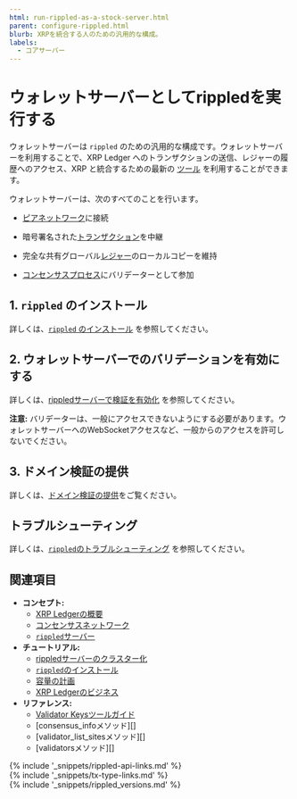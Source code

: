 ```yaml
---
html: run-rippled-as-a-stock-server.html
parent: configure-rippled.html
blurb: XRPを統合する人のための汎用的な構成。
labels:
  - コアサーバー
---
```

# ウォレットサーバーとしてrippledを実行する

ウォレットサーバーは `rippled` のための汎用的な構成です。ウォレットサーバーを利用することで、XRP Ledger へのトランザクションの送信、レジャーの履歴へのアクセス、XRP と統合するための最新の [ツール](software-ecosystem.html) を利用することができます。


ウォレットサーバーは、次のすべてのことを行います。

- [ピアネットワーク](consensus-network.html)に接続

- 暗号署名された[トランザクション](transaction-basics.html)を中継

- 完全な共有グローバル[レジャー](ledgers.html)のローカルコピーを維持

- [コンセンサスプロセス](consensus.html)にバリデーターとして参加


## 1. `rippled` のインストール

詳しくは、[`rippled` のインストール](install-rippled.html) を参照してください。

## 2. ウォレットサーバーでのバリデーションを有効にする

詳しくは、[rippledサーバーで検証を有効化](run-rippled-as-a-validator.html#3-enable-validation-on-your-rippled-server) を参照してください。

**注意:** バリデーターは、一般にアクセスできないようにする必要があります。ウォレットサーバーへのWebSocketアクセスなど、一般からのアクセスを許可しないでください。

## 3. ドメイン検証の提供

詳しくは、[ドメイン検証の提供](run-rippled-as-a-validator.html#6-provide-domain-verification)をご覧ください。

## トラブルシューティング

詳しくは、[`rippled`のトラブルシューティング](troubleshoot-the-rippled-server.html) を参照してください。


## 関連項目

- **コンセプト:**
    - [XRP Ledgerの概要](xrp-ledger-overview.html)
    - [コンセンサスネットワーク](consensus-network.html)
    - [`rippled`サーバー](xrpl-servers.html)
- **チュートリアル:**
    - [rippledサーバーのクラスター化](cluster-rippled-servers.html)
    - [`rippled`のインストール](install-rippled.html)
    - [容量の計画](capacity-planning.html)
    - [XRP Ledgerのビジネス](xrp-ledger-businesses.html)
- **リファレンス:**
    - [Validator Keysツールガイド](https://github.com/ripple/validator-keys-tool/blob/master/doc/validator-keys-tool-guide.md)
    - [consensus_infoメソッド][]
    - [validator_list_sitesメソッド][]
    - [validatorsメソッド][]


<!--{# common link defs #}-->
{% include '_snippets/rippled-api-links.md' %}			
{% include '_snippets/tx-type-links.md' %}			
{% include '_snippets/rippled_versions.md' %}
